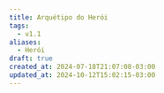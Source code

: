 ```yaml
---
title: Arquétipo do Herói
tags:
  - v1.1
aliases:
  - Herói
draft: true
created_at: 2024-07-18T21:07:08-03:00
updated_at: 2024-10-12T15:02:15-03:00
---
```

